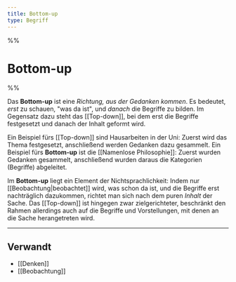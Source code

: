 ```yaml
---
title: Bottom-up
type: Begriff
---
```


%%

# Bottom-up

%%

Das **Bottom-up** ist eine _Richtung, aus der Gedanken kommen_. Es bedeutet, _erst_ zu schauen, "was da ist", und _danach_ die Begriffe zu bilden. Im Gegensatz dazu steht das [[Top-down]], bei dem erst die Begriffe festgesetzt und danach der Inhalt geformt wird.

Ein Beispiel fürs [[Top-down]] sind Hausarbeiten in der Uni: Zuerst wird das Thema festgesetzt, anschließend werden Gedanken dazu gesammelt. Ein Beispiel fürs **Bottom-up** ist die [[Namenlose Philosophie]]: Zuerst wurden Gedanken gesammelt, anschließend wurden daraus die Kategorien (Begriffe) abgeleitet.

Im **Bottom-up** liegt ein Element der Nichtsprachlichkeit: Indem nur [[Beobachtung|beobachtet]] wird, was schon da ist, und die Begriffe erst nachträglich dazukommen, richtet man sich nach dem puren _Inhalt_ der Sache. Das [[Top-down]] ist hingegen zwar zielgerichteter, beschränkt den Rahmen allerdings auch auf die Begriffe und Vorstellungen, mit denen an die Sache herangetreten wird.

---

## Verwandt

- [[Denken]]
- [[Beobachtung]]